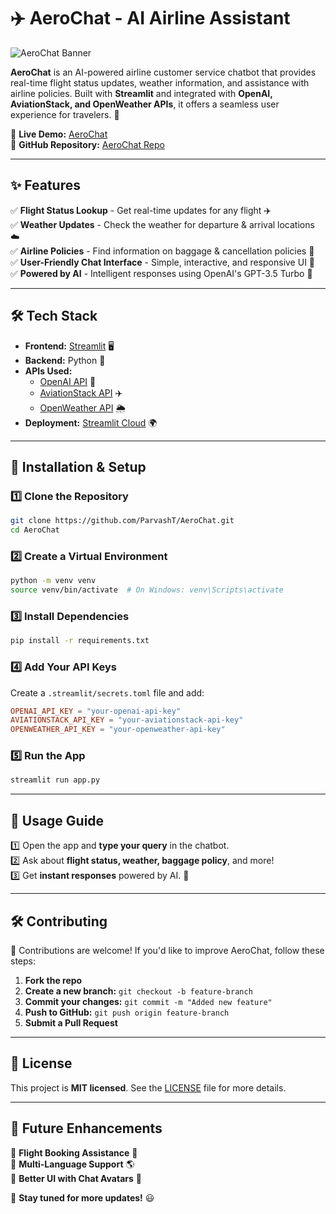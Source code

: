 # ✈️ AeroChat - AI Airline Assistant

![AeroChat Banner](https://encrypted-tbn0.gstatic.com/images?q=tbn:ANd9GcSSMlmz-Nzw_2oFGlRjvgL-AQ7klh7DIz92AyMqpzCSC0MUEfSpsn5Q7HmOzvX9jos_Jg&usqp=CAU)

**AeroChat** is an AI-powered airline customer service chatbot that provides real-time flight status updates, weather information, and assistance with airline policies. Built with **Streamlit** and integrated with **OpenAI, AviationStack, and OpenWeather APIs**, it offers a seamless user experience for travelers. 🚀

🔗 **Live Demo:** [AeroChat](https://aerochat-navs6gmnzvgrhxgfq36aqh.streamlit.app/)  
📌 **GitHub Repository:** [AeroChat Repo](https://github.com/ParvashT/AeroChat)

---

## ✨ Features
✅ **Flight Status Lookup** - Get real-time updates for any flight ✈️  
✅ **Weather Updates** - Check the weather for departure & arrival locations ☁️  
✅ **Airline Policies** - Find information on baggage & cancellation policies 🎫  
✅ **User-Friendly Chat Interface** - Simple, interactive, and responsive UI 💬  
✅ **Powered by AI** - Intelligent responses using OpenAI's GPT-3.5 Turbo 🧠  

---

## 🛠️ Tech Stack
- **Frontend:** [Streamlit](https://streamlit.io/) 🖥️
- **Backend:** Python 🐍
- **APIs Used:**
  - [OpenAI API](https://platform.openai.com/) 🤖
  - [AviationStack API](https://aviationstack.com/) ✈️
  - [OpenWeather API](https://openweathermap.org/) 🌦️
- **Deployment:** [Streamlit Cloud](https://share.streamlit.io/) 🌍

---

## 🚀 Installation & Setup
### **1️⃣ Clone the Repository**
```bash
git clone https://github.com/ParvashT/AeroChat.git
cd AeroChat
```

### **2️⃣ Create a Virtual Environment**
```bash
python -m venv venv
source venv/bin/activate  # On Windows: venv\Scripts\activate
```

### **3️⃣ Install Dependencies**
```bash
pip install -r requirements.txt
```

### **4️⃣ Add Your API Keys**
Create a `.streamlit/secrets.toml` file and add:
```toml
OPENAI_API_KEY = "your-openai-api-key"
AVIATIONSTACK_API_KEY = "your-aviationstack-api-key"
OPENWEATHER_API_KEY = "your-openweather-api-key"
```

### **5️⃣ Run the App**
```bash
streamlit run app.py
```

---

## 🛫 Usage Guide
1️⃣ Open the app and **type your query** in the chatbot.  
2️⃣ Ask about **flight status, weather, baggage policy**, and more!  
3️⃣ Get **instant responses** powered by AI. 💬  

---

## 🛠️ Contributing
🚀 Contributions are welcome! If you'd like to improve AeroChat, follow these steps:
1. **Fork the repo**
2. **Create a new branch:** `git checkout -b feature-branch`
3. **Commit your changes:** `git commit -m "Added new feature"`
4. **Push to GitHub:** `git push origin feature-branch`
5. **Submit a Pull Request**

---

## 📜 License
This project is **MIT licensed**. See the [LICENSE](LICENSE) file for more details.

---

## 🎯 Future Enhancements
🔹 **Flight Booking Assistance** 📅  
🔹 **Multi-Language Support** 🌎  
🔹 **Better UI with Chat Avatars** 🎨  

🚀 **Stay tuned for more updates!** 😃

